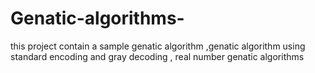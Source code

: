 # Genatic-algorithms-
this project contain a sample genatic algorithm ,genatic algorithm using standard encoding and gray decoding , real number genatic algorithms 
